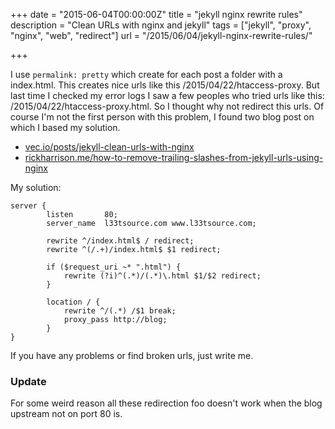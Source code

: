+++
date = "2015-06-04T00:00:00Z"
title = "jekyll nginx rewrite rules"
description = "Clean URLs with nginx and jekyll"
tags = ["jekyll", "proxy", "nginx", "web", "redirect"]
url = "/2015/06/04/jekyll-nginx-rewrite-rules/"

+++

I use `permalink: pretty` which create for each post a folder with a index.html. 
This creates nice urls like this /2015/04/22/htaccess-proxy. But last time I checked my
error logs I saw a few peoples who tried urls like this: /2015/04/22/htaccess-proxy.html.
So I thought why not redirect this urls. Of course I'm not the first person with this problem, 
I found two blog post on which I based my solution. 

- [vec.io/posts/jekyll-clean-urls-with-nginx][1]
- [rickharrison.me/how-to-remove-trailing-slashes-from-jekyll-urls-using-nginx][2]

My solution:

```
server {
        listen       80;
        server_name  l33tsource.com www.l33tsource.com;

        rewrite ^/index.html$ / redirect;
        rewrite ^(/.+)/index.html$ $1 redirect;
    
        if ($request_uri ~* ".html") {
            rewrite (?i)^(.*)/(.*)\.html $1/$2 redirect;
        }

        location / {
            rewrite ^/(.*) /$1 break;
            proxy_pass http://blog;
        }
}
```

If you have any problems or find broken urls, just write me. 

### Update

For some weird reason all these redirection foo doesn't work when the blog upstream not on port 80 is. 

  [1]: https://vec.io/posts/jekyll-clean-urls-with-nginx
  [2]: http://rickharrison.me/how-to-remove-trailing-slashes-from-jekyll-urls-using-nginx
